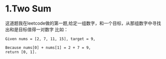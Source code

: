# 1.Two Sum

这道题我在leetcode做的第一题,给定一组数字，和一个目标，从那组数字中寻找出和是目标值得一对数字
比如：

```
Given nums = [2, 7, 11, 15], target = 9,

Because nums[0] + nums[1] = 2 + 7 = 9,
return [0, 1].
```
